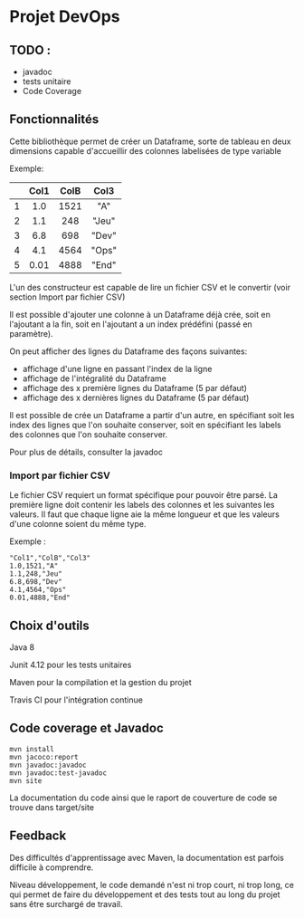 
# Projet DevOps

## TODO :
* javadoc
* tests unitaire
* Code Coverage


## Fonctionnalités

Cette bibliothèque permet de créer un Dataframe, sorte de tableau en deux dimensions capable d'accueillir des colonnes labelisées de type variable

Exemple:

|     | Col1 | ColB | Col3 |
|:---:|:----:|:----:|:----:|
| 1   | 1.0  |1521  |"A"   |
| 2   | 1.1  |248   |"Jeu" |
| 3   | 6.8  |698   |"Dev" |
| 4   | 4.1  |4564  |"Ops" |
| 5   | 0.01 |4888  |"End" |


L'un des constructeur est capable de lire un fichier CSV et le convertir (voir section Import par fichier CSV)

Il est possible d'ajouter une colonne à un Dataframe déjà crée, soit en l'ajoutant a la fin, soit en l'ajoutant a un index prédéfini (passé en paramètre).

On peut afficher des lignes du Dataframe des façons suivantes:
 -  affichage d'une ligne en passant l'index de la ligne
- affichage de l'intégralité du Dataframe
- affichage des x première lignes du Dataframe (5 par défaut)
- affichage des x dernières lignes du Dataframe (5 par défaut)

Il est possible de crée un Dataframe a partir d'un autre, en spécifiant soit les index des lignes que l'on souhaite conserver, soit en spécifiant les labels des colonnes que l'on souhaite conserver.

Pour plus de détails, consulter la javadoc


### Import par fichier CSV
Le fichier CSV requiert un format spécifique pour pouvoir être parsé. La première ligne doit contenir les labels des colonnes et les suivantes les valeurs. Il faut que chaque ligne aie la même longueur et que les valeurs d'une colonne soient du même type.

Exemple :

    "Col1","ColB","Col3"
    1.0,1521,"A"
    1.1,248,"Jeu"
    6.8,698,"Dev"
    4.1,4564,"Ops"
    0.01,4888,"End"


## Choix d'outils
Java 8

Junit 4.12 pour les tests unitaires

Maven pour la compilation et la gestion du projet

Travis CI pour l'intégration continue

## Code coverage et Javadoc

    mvn install
    mvn jacoco:report
    mvn javadoc:javadoc
    mvn javadoc:test-javadoc
    mvn site

La documentation du code ainsi que le raport de couverture de code se trouve dans target/site 

## Feedback

Des difficultés d'apprentissage avec Maven, la documentation est parfois difficile à comprendre.

Niveau développement, le code demandé n'est ni trop court, ni trop long, ce qui permet de faire du développement et des tests tout au long du projet sans être surchargé de travail.
